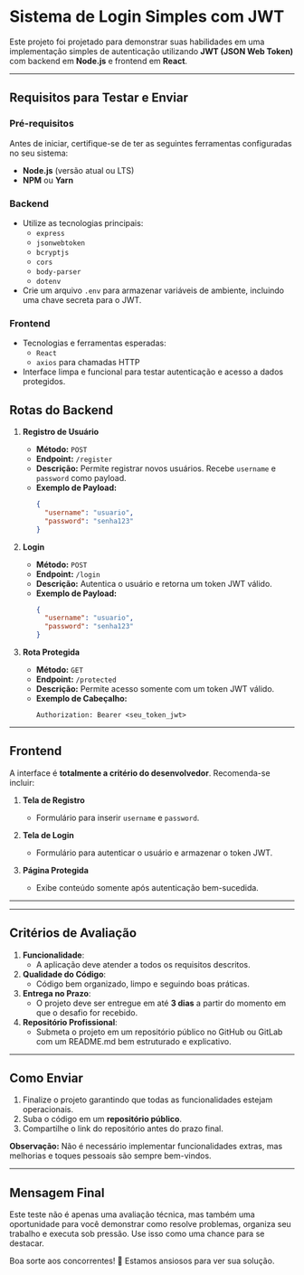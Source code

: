 # Sistema de Login Simples com JWT

Este projeto foi projetado para demonstrar suas habilidades em uma implementação simples de autenticação utilizando **JWT (JSON Web Token)** com backend em **Node.js** e frontend em **React**.

---

## Requisitos para Testar e Enviar

### Pré-requisitos
Antes de iniciar, certifique-se de ter as seguintes ferramentas configuradas no seu sistema:
- **Node.js** (versão atual ou LTS)
- **NPM** ou **Yarn**

### Backend
- Utilize as tecnologias principais:
  - `express`
  - `jsonwebtoken`
  - `bcryptjs`
  - `cors`
  - `body-parser`
  - `dotenv`
- Crie um arquivo `.env` para armazenar variáveis de ambiente, incluindo uma chave secreta para o JWT.

### Frontend
- Tecnologias e ferramentas esperadas:
  - `React`
  - `axios` para chamadas HTTP
- Interface limpa e funcional para testar autenticação e acesso a dados protegidos.


## Rotas do Backend

1. **Registro de Usuário**
   - **Método:** `POST`
   - **Endpoint:** `/register`
   - **Descrição:** Permite registrar novos usuários. Recebe `username` e `password` como payload.
   - **Exemplo de Payload:**
     ```json
     {
       "username": "usuario",
       "password": "senha123"
     }
     ```

2. **Login**
   - **Método:** `POST`
   - **Endpoint:** `/login`
   - **Descrição:** Autentica o usuário e retorna um token JWT válido.
   - **Exemplo de Payload:**
     ```json
     {
       "username": "usuario",
       "password": "senha123"
     }
     ```

3. **Rota Protegida**
   - **Método:** `GET`
   - **Endpoint:** `/protected`
   - **Descrição:** Permite acesso somente com um token JWT válido.
   - **Exemplo de Cabeçalho:**
     ```
     Authorization: Bearer <seu_token_jwt>
     ```

---

## Frontend

A interface é **totalmente a critério do desenvolvedor**. Recomenda-se incluir:

1. **Tela de Registro**
   - Formulário para inserir `username` e `password`.

2. **Tela de Login**
   - Formulário para autenticar o usuário e armazenar o token JWT.

3. **Página Protegida**
   - Exibe conteúdo somente após autenticação bem-sucedida.

---
---

## Critérios de Avaliação
1. **Funcionalidade**:
   - A aplicação deve atender a todos os requisitos descritos.
2. **Qualidade do Código**:
   - Código bem organizado, limpo e seguindo boas práticas.
3. **Entrega no Prazo**:
   - O projeto deve ser entregue em até **3 dias** a partir do momento em que o desafio for recebido.
4. **Repositório Profissional**:
   - Submeta o projeto em um repositório público no GitHub ou GitLab com um README.md bem estruturado e explicativo.

---

## Como Enviar
1. Finalize o projeto garantindo que todas as funcionalidades estejam operacionais.
2. Suba o código em um **repositório público**.
3. Compartilhe o link do repositório antes do prazo final.

**Observação:** Não é necessário implementar funcionalidades extras, mas melhorias e toques pessoais são sempre bem-vindos.

---

## Mensagem Final
Este teste não é apenas uma avaliação técnica, mas também uma oportunidade para você demonstrar como resolve problemas, organiza seu trabalho e executa sob pressão. Use isso como uma chance para se destacar.

Boa sorte aos concorrentes! 🎯 Estamos ansiosos para ver sua solução.

